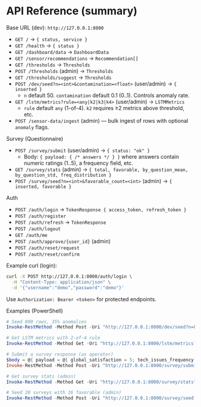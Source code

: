 # API Reference (summary)

Base URL (dev): `http://127.0.0.1:8000`

- `GET /` → `{ status, service }`
- `GET /health` → `{ status }`
- `GET /dashboard/data` → `DashboardData`
- `GET /sensor/recommendations` → `Recommendation[]`
- `GET /thresholds` → `Thresholds`
- `POST /thresholds` (admin) → `Thresholds`
- `GET /thresholds/suggest` → `Thresholds`
- `POST /dev/seed?n=<int>&contamination=<float>` (user/admin) → `{ inserted }`
  - `n` default 50. `contamination` default 0.1 (0..1). Controls anomaly rate.
- `GET /lstm/metrics?rule=<any|k2|k3|k4>` (user/admin) → `LSTMMetrics`
  - `rule` default `any` (1-of-4). `k2` requires ≥2 metrics above threshold, etc.
- `POST /sensor-data/ingest` (admin) — bulk ingest of rows with optional `anomaly` flags.

Survey (Questionnaire)
- `POST /survey/submit` (user/admin) → `{ status: "ok" }`
  - Body: `{ payload: { /* answers */ } }` where answers contain numeric ratings (1..5), a frequency field, etc.
- `GET /survey/stats` (admin) → `{ total, favorable, by_question_mean, by_question_std, freq_distribution }`
- `POST /survey/seed?n=<int>&favorable_count=<int>` (admin) → `{ inserted, favorable }`

Auth
- `POST /auth/login` → `TokenResponse { access_token, refresh_token }`
- `POST /auth/register`
- `POST /auth/refresh` → `TokenResponse`
- `POST /auth/logout`
- `GET /auth/me`
- `POST /auth/approve/{user_id}` (admin)
- `POST /auth/reset/request`
- `POST /auth/reset/confirm`

Example curl (login):
```bash
curl -X POST http://127.0.0.1:8000/auth/login \
  -H "Content-Type: application/json" \
  -d '{"username":"demo","password":"demo"}'
```

Use `Authorization: Bearer <token>` for protected endpoints.

Examples (PowerShell)
```powershell
# Seed 800 rows, 35% anomalies
Invoke-RestMethod -Method Post -Uri "http://127.0.0.1:8000/dev/seed?n=800&contamination=0.35" -Headers @{Authorization='Bearer <token>'}

# Get LSTM metrics with 2-of-4 rule
Invoke-RestMethod -Method Get -Uri "http://127.0.0.1:8000/lstm/metrics?rule=k2" -Headers @{Authorization='Bearer <token>'}

# Submit a survey response (as operator)
$body = @{ payload = @{ global_satisfaction = 5; tech_issues_frequency = 'Rarement'; ease_of_use = 5 } } | ConvertTo-Json -Depth 5
Invoke-RestMethod -Method Post -Uri "http://127.0.0.1:8000/survey/submit" -Headers @{Authorization='Bearer <token>'; 'Content-Type'='application/json'} -Body $body

# Get survey stats (admin)
Invoke-RestMethod -Method Get -Uri "http://127.0.0.1:8000/survey/stats" -Headers @{Authorization='Bearer <token>'}

# Seed 20 surveys with 16 favorable (admin)
Invoke-RestMethod -Method Post -Uri "http://127.0.0.1:8000/survey/seed?n=20&favorable_count=16" -Headers @{Authorization='Bearer <token>'}
```
